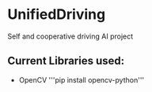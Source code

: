 # UnifiedDriving
Self and cooperative driving AI project

## Current Libraries used:
- OpenCV
'''pip install opencv-python'''